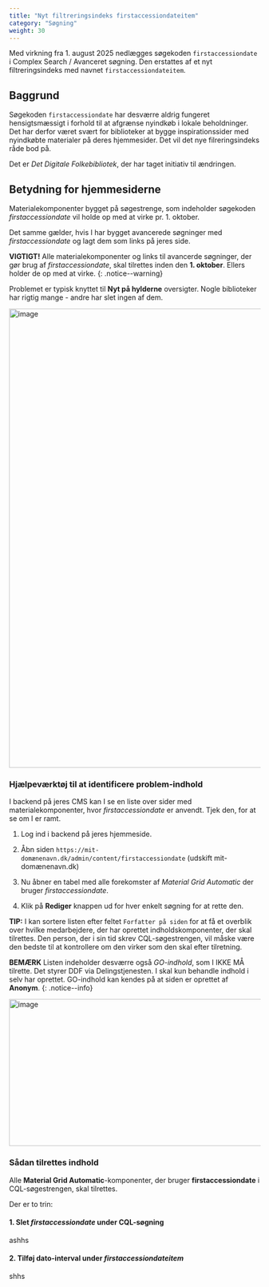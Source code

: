 ```yaml
---
title: "Nyt filtreringsindeks firstaccessiondateitem"
category: "Søgning"
weight: 30
---
```


Med virkning fra 1. august 2025 nedlægges søgekoden `firstaccessiondate` i Complex Search / Avanceret søgning. Den erstattes af et nyt filtreringsindeks med navnet `firstaccessiondateitem`.

## Baggrund

Søgekoden `firstaccessiondate` har desværre aldrig fungeret hensigtsmæssigt i forhold til at afgrænse nyindkøb i lokale beholdninger. Det har derfor været svært for biblioteker at bygge inspirationssider med nyindkøbte materialer på deres hjemmesider. Det vil det nye filreringsindeks råde bod på.

Det er *Det Digitale Folkebibliotek*, der har taget initiativ til ændringen. 

## Betydning for hjemmesiderne

Materialekomponenter bygget på søgestrenge, som indeholder søgekoden *firstaccessiondate* vil holde op med at virke pr. 1. oktober.

Det samme gælder, hvis I har bygget avancerede søgninger med *firstaccessiondate* og lagt dem som links på jeres side.

**VIGTIGT!** Alle materialekomponenter og links til avancerde søgninger, der gør brug af *firstaccessiondate*, skal tilrettes inden den **1. oktober**. Ellers holder de op med at virke.
{: .notice--warning}

Problemet er typisk knyttet til **Nyt på hylderne** oversigter. Nogle biblioteker har rigtig mange - andre har slet ingen af dem.

<img width="1889" height="919" alt="image" src="https://github.com/user-attachments/assets/265d0345-fb84-4830-8012-c79e447aaae0" />

### Hjælpeværktøj til at identificere problem-indhold
I backend på jeres CMS kan I se en liste over sider med materialekomponenter, hvor *firstaccessiondate* er anvendt. Tjek den, for at se om I er ramt.

1. Log ind i backend på jeres hjemmeside. 
2. Åbn siden
`https://mit-domænenavn.dk/admin/content/firstaccessiondate` (udskift mit-
domænenavn.dk)


3. Nu åbner en tabel med alle forekomster af *Material Grid Automatic* der bruger *firstaccessiondate*.

4. Klik på **Rediger** knappen ud for hver enkelt søgning for at rette den.

**TIP:** I kan sortere listen efter feltet `Forfatter på siden` for at få et overblik over hvilke medarbejdere, der har oprettet indholdskomponenter, der skal tilrettes. Den person, der i sin tid skrev CQL-søgestrengen, vil måske være den bedste til at kontrollere om den virker som den skal efter tilretning.

**BEMÆRK** Listen indeholder desværre også *GO-indhold*, som I IKKE MÅ tilrette. Det styrer DDF via Delingstjenesten. I skal kun behandle indhold i selv har oprettet. GO-indhold kan kendes på at siden er oprettet af **Anonym**. 
{: .notice--info}

<img width="799" height="294" alt="image" src="https://github.com/user-attachments/assets/6dd4fa37-54a7-414b-96af-c21aea1d721d" />



### Sådan tilrettes indhold

Alle **Material Grid Automatic**-komponenter, der bruger **firstaccessiondate** i CQL-søgestrengen, skal tilrettes.

Der er to trin:

#### 1. Slet *firstaccessiondate* under CQL-søgning

ashhs


#### 2. Tilføj dato-interval under *firstaccessiondateitem*
shhs

